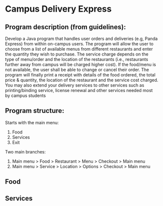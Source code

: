 # Campus Delivery Express

## Program description (from guidelines):
Develop a Java program that handles user orders and deliveries (e.g, Panda Express) from within on-campus users. The program will allow the user to choose from a list of available menus from different restaurants and enter the quantity they wish to purchase. The service charge depends on the type of menu/order and the location of the restaurants (i.e., restaurants further away from campus will be charged higher cost). If the food/menu is not available, the user shall be able to change or cancel their order. The program will finally print a receipt with details of the food ordered, the total price & quantity, the location of the restaurant and the service cost charged. You may also extend your delivery services to other services such as printing/binding service, license renewal and other services needed most by campus students

## Program structure:
Starts with the main menu:
1. Food
2. Services
3. Exit

Two main branches:
1. Main menu > Food > Restaurant > Menu > Checkout > Main menu
2. Main menu > Service > Location > Options > Checkout > Main menu

## Food

## Services

